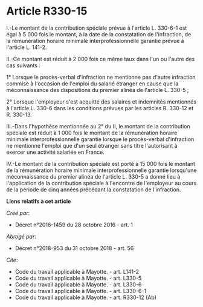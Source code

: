 # Article R330-15

I.-Le montant de la contribution spéciale prévue à l'article L. 330-6-1 est égal à 5 000 fois le montant, à la date de la
constatation de l'infraction, de la rémunération horaire minimale interprofessionnelle garantie prévue à l'article L. 141-2. 

II.-Ce montant est réduit à 2 000 fois ce même taux dans l'un ou l'autre des cas suivants : 

1° Lorsque le procès-verbal d'infraction ne mentionne pas d'autre infraction commise à l'occasion de l'emploi du salarié
étranger en cause que la méconnaissance des dispositions du premier alinéa de l'article L. 330-5 ; 

2° Lorsque l'employeur s'est acquitté des salaires et indemnités mentionnés à l'article L. 330-6 dans les conditions prévues
par les articles R. 330-12 et R. 330-13. 

III.-Dans l'hypothèse mentionnée au 2° du II, le montant de la contribution spéciale est réduit à 1 000 fois le montant de la
rémunération horaire minimale interprofessionnelle garantie lorsque le procès-verbal d'infraction ne mentionne l'emploi que
d'un seul étranger sans titre l'autorisant à exercer une activité salariée en France. 

IV.-Le montant de la contribution spéciale est porté à 15 000 fois le montant de la rémunération horaire minimale
interprofessionnelle garantie lorsqu'une méconnaissance du premier alinéa de l'article L. 330-5 a donné lieu à l'application
de la contribution spéciale à l'encontre de l'employeur au cours de la période de cinq années précédant la constatation de
l'infraction.

**Liens relatifs à cet article**

_Créé par_:

  - Décret n°2016-1459 du 28 octobre 2016 - art. 1

_Abrogé par_:

  - Décret n°2018-953 du 31 octobre 2018 - art. 56

_Cite_:

  - Code du travail applicable à Mayotte. - art. L141-2
  - Code du travail applicable à Mayotte. - art. L330-5
  - Code du travail applicable à Mayotte. - art. L330-6
  - Code du travail applicable à Mayotte. - art. L330-6-1
  - Code du travail applicable à Mayotte. - art. R330-12 (Ab)
